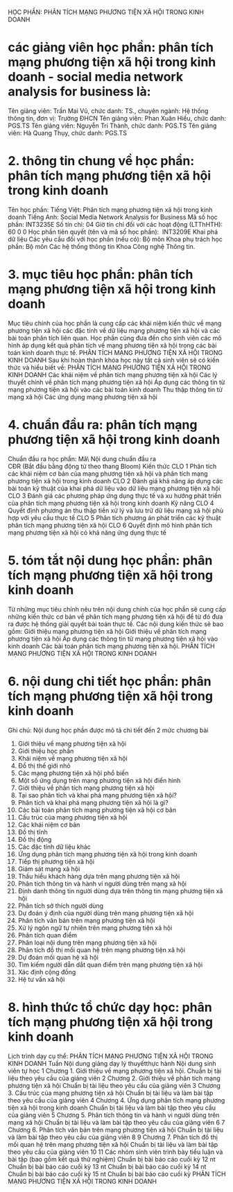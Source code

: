 HỌC PHẦN: PHÂN TÍCH MẠNG PHƯƠNG TIỆN XÃ HỘI TRONG KINH DOANH
# các giảng viên học phần: phân tích mạng phương tiện xã hội trong kinh doanh - social media network analysis for business là: 
Tên giảng viên: Trần Mai Vũ, chức danh: TS., chuyên ngành: Hệ thống thông tin, đơn vị: Trường ĐHCN
Tên giảng viên: Phan Xuân Hiếu, chức danh: PGS.TS
Tên giảng viên: Nguyễn Trí Thành, chức danh: PGS.TS
Tên giảng viên: Hà Quang Thụy, chức danh: PGS.TS
# 2. thông tin chung về học phần: phân tích mạng phương tiện xã hội trong kinh doanh 
Tên học phần: Tiếng Việt: Phân tích mạng phương tiện xã hội trong kinh doanh Tiếng Anh: Social Media Network Analysis for Business Mã số học phần: INT3235E Số tín chỉ: 04 Giờ tín chỉ đối với các hoạt động (LTThHTH): 60 0 0 Học phần tiên quyết (tên và mã số học phần): ​​ INT3209E Khai phá dữ liệu Các yêu cầu đối với học phần (nếu có): Bộ môn Khoa phụ trách học phần: Bộ môn Các hệ thống thông tin Khoa Công nghệ Thông tin.
# 3. mục tiêu học phần: phân tích mạng phương tiện xã hội trong kinh doanh
Mục tiêu chính của học phần là cung cấp các khái niệm kiến thức về mạng phương tiện xã hội các đặc tính về dữ liệu mạng phương tiện xã hội và các bài toán phân tích liên quan. Học phần cũng đưa đến cho sinh viên các mô hình áp dụng kết quả phân tích về mạng phương tiện xã hội trong các bài toán kinh doanh thực tế. PHÂN TÍCH MẠNG PHƯƠNG TIỆN XÃ HỘI TRONG KINH DOANH
Sau khi hoàn thành khóa học này tất cả sinh viên sẽ có kiến thức và hiểu biết về: PHÂN TÍCH MẠNG PHƯƠNG TIỆN XÃ HỘI TRONG KINH DOANH Các khái niệm về phân tích mạng phương tiện xã hội Các lý thuyết chính về phân tích mạng phương tiện xã hội Áp dụng các thông tin từ mạng phương tiện xã hội vào các bài toán kinh doanh Thu thập thông tin từ mạng xã hội Các ứng dụng mạng phương tiện xã hội
# 4. chuẩn đầu ra: phân tích mạng phương tiện xã hội trong kinh doanh
Chuẩn đầu ra học phần: Mã\ Nội dung chuẩn đầu ra\
CĐR (Bắt đầu bằng động từ theo thang Bloom) Kiến thức
CLO 1 Phân tích các khái niệm cơ bản của mạng phương tiện xã hội và phân tích mạng phương tiện xã hội trong kinh doanh
CLO 2 Đánh giá khả năng áp dụng các bài toán kỹ thuật của khai phá dữ liệu vào dữ liệu mạng phương tiện xã hội
CLO 3 Đánh giá các phương pháp ứng dụng thực tế và xu hướng phát triển của phân tích mạng phương tiện xã hội trong kinh doanh
Kỹ năng
CLO 4 Quyết định phương án thu thập tiền xử lý và lưu trữ dữ liệu mạng xã hội phù hợp với yêu cầu thực tế
CLO 5 Phân tích phương án phát triển các kỹ thuật phân tích mạng phương tiện xã hội
CLO 6 Quyết định mô hình phân tích mạng phương tiện xã hội có khả năng ứng dụng thực tế 
# 5. tóm tắt nội dung học phần: phân tích mạng phương tiện xã hội trong kinh doanh
Từ những mục tiêu chính nêu trên nội dung chính của học phần sẽ cung cấp những kiến thức cơ bản về phân tích mạng phương tiện xã hội để từ đó đưa ra được hệ thống giải quyết bài toán thực tế. Các nội dung kiến thức sẽ bao gồm: Giới thiệu mạng phương tiện xã hội Giới thiệu về phân tích mạng phương tiện xã hội Áp dụng các thông tin từ mạng phương tiện xã hội vào kinh doanh Các bài toán phân tích mạng phương tiện xã hội. PHÂN TÍCH MẠNG PHƯƠNG TIỆN XÃ HỘI TRONG KINH DOANH
# 6. nội dung chi tiết học phần: phân tích mạng phương tiện xã hội trong kinh doanh
Ghi chú: Nội dung học phần được mô tả chi tiết đến 2 mức chương bài
1. Giới thiệu về mạng phương tiện xã hội
1. Giới thiệu học phần
2. Khái niệm về mạng phương tiện xã hội
3. Đồ thị thế giới nhỏ
4. Các mạng phương tiện xã hội phổ biến
5. Một số ứng dụng trên mạng phương tiện xã hội điển hình
2. Giới thiệu về phân tích mạng phương tiện xã hội
1. Tại sao phân tích và khai phá mạng phương tiện xã hội?
2. Phân tích và khai phá mạng phương tiện xã hội là gì?
3. Các bài toán phân tích mạng phương tiện xã hội cơ bản
3. Cấu trúc của mạng phương tiện xã hội
1. Các khái niệm cơ bản
2. Đồ thị tĩnh
3. Đồ thị động
4. Các đặc tính dữ liệu khác
4. Ứng dụng phân tích mạng phương tiện xã hội trong kinh doanh
1. Tiếp thị phương tiện xã hội
2. Giám sát mạng xã hội
3. Thấu hiểu khách hàng dựa trên mạng phương tiện xã hội
5. Phân tích thông tin và hành vi người dùng trên mạng xã hội
1. Định danh thông tin người dùng dựa trên thông tin mạng phương
tiện xã hội
2. Phân tích sở thích người dùng
3. Dự đoán ý định của người dùng trên mạng phương tiện xã hội
6. Phân tích văn bản trên mạng phương tiện xã hội
1. Xử lý ngôn ngữ tự nhiên trên mạng phương tiện xã hội
2. Phân tích quan điểm
3. Phân loại nội dung trên mạng phương tiện xã hội
7. Phân tích đồ thị mối quan hệ trên mạng phương tiện xã hội
1. Dự đoán mối quan hệ xã hội
2. Tìm kiếm người dẫn dắt quan điểm trên mạng phương tiện xã hội
3. Xác định cộng đồng
4. Hệ tư vấn xã hội
# 8. hình thức tổ chức dạy học: phân tích mạng phương tiện xã hội trong kinh doanh
Lịch trình dạy cụ thể: PHÂN TÍCH MẠNG PHƯƠNG TIỆN XÃ HỘI TRONG KINH DOANH Tuần Nội dung giảng dạy lý thuyếtthực hành Nội dung sinh viên tự học 
1 Chương 1. Giới thiệu về mạng phương tiện xã hội. Chuẩn bị tài liệu theo yêu cầu của giảng viên
2 Chương 2. Giới thiệu về phân tích mạng phương tiện xã hội Chuẩn bị tài liệu theo yêu cầu của giảng viên
3 Chương 3. Cấu trúc của mạng phương tiện xã hội Chuẩn bị tài liệu và làm bài tập theo yêu cầu của giảng viên
4 Chương 4. Ứng dụng phân tích mạng phương tiện xã hội trong kinh doanh Chuẩn bị tài liệu và làm bài tập theo yêu cầu của giảng viên
5 Chương 5. Phân tích thông tin và hành vi người dùng trên mạng xã hội Chuẩn bị tài liệu và làm bài tập theo yêu cầu của giảng viên
6
7 Chương 6. Phân tích văn bản trên mạng phương tiện xã hội Chuẩn bị tài liệu và làm bài tập theo yêu cầu của giảng viên
8
9 Chương 7. Phân tích đồ thị mối quan hệ trên mạng phương tiện xã hội Chuẩn bị tài liệu và làm bài tập theo yêu cầu của giảng viên
10
11 Các nhóm sinh viên trình bày tiểu luận và bài tập (bao gồm kết quả thử nghiệm) Chuẩn bị bài báo cáo cuối kỳ
12 nt Chuẩn bị bài báo cáo cuối kỳ
13 nt Chuẩn bị bài báo cáo cuối kỳ
14 nt Chuẩn bị bài báo cáo cuối kỳ
15 nt Chuẩn bị bài báo cáo cuối kỳ
PHÂN TÍCH MẠNG PHƯƠNG TIỆN XÃ HỘI TRONG KINH DOANH
